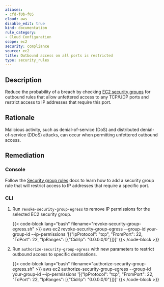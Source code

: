 ```yaml
---
aliases:
- cfd-f0b-f05
cloud: aws
disable_edit: true
kind: documentation
rule_category:
- Cloud Configuration
scope: ec2
security: compliance
source: ec2
title: Outbound access on all ports is restricted
type: security_rules
---
```


## Description
Reduce the probability of a breach by checking [EC2 security groups][1] for outbound rules that allow unfettered access to any TCP/UDP ports and restrict access to IP addresses that require this port.

## Rationale

Malicious activity, such as denial-of-service (DoS) and distributed denial-of-service (DDoS) attacks, can occur when permitting unfettered outbound access.

## Remediation

### Console

Follow the [Security group rules][2] docs to learn how to add a security group rule that will restrict access to IP addresses that require a specific port.

### CLI

1. Run `revoke-security-group-egress` to remove IP permissions for the selected EC2 security group.

    {{< code-block lang="bash" filename="revoke-security-group-egress.sh" >}}
    aws ec2 revoke-security-group-egress
        --group-id your-group-id
        --ip-permissions '[{"IpProtocol": "tcp", "FromPort": 22, "ToPort": 22, "IpRanges": [{"CidrIp": "0.0.0.0/0"}]}]'
    {{< /code-block >}}

2. Run `authorize-security-group-egress` with new parameters to restrict outbound access to specific destinations.

    {{< code-block lang="bash" filename="authorize-security-group-egress.sh" >}}
    aws ec2 authorize-security-group-egress
        --group-id your-group-id
        --ip-permissions '[{"IpProtocol": "tcp", "FromPort": 22, "ToPort": 22, "IpRanges": [{"CidrIp": "0.0.0.0/0"}]}]'
    {{< /code-block >}}

[1]: https://docs.aws.amazon.com/vpc/latest/userguide/VPC_SecurityGroups.html
[2]: https://docs.aws.amazon.com/vpc/latest/userguide/VPC_SecurityGroups.html#SecurityGroupRules
